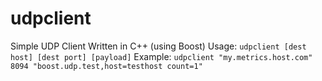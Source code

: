 # udpclient
Simple UDP Client Written in C++ (using Boost)
Usage: `udpclient [dest host] [dest port] [payload]`
Example: `udpclient "my.metrics.host.com" 8094 "boost.udp.test,host=testhost count=1"`
